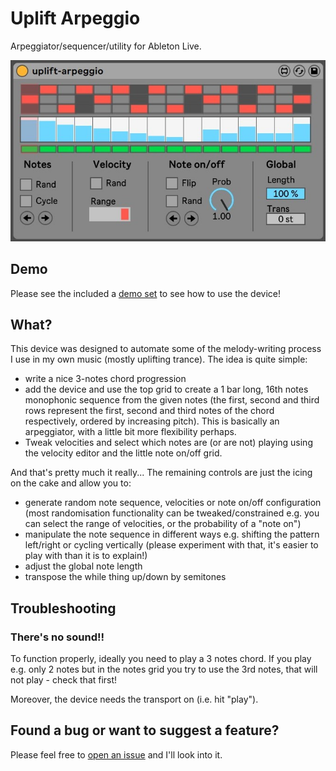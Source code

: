 # Uplift Arpeggio

Arpeggiator/sequencer/utility for Ableton Live.

![Screenshot](screenshot.jpg)

## Demo

Please see the included a [demo set](uplift-arpeggio-demo-project.zip) to see how to use the device! 

## What?

This device was designed to automate some of the melody-writing process I use in my own music (mostly uplifting trance). The idea is quite simple: 

* write a nice 3-notes chord progression 
* add the device and use the top grid to create a 1 bar long, 16th notes monophonic sequence from the given notes (the first, second and third rows represent the first, second and third notes of the chord respectively, ordered by increasing pitch). This is basically an arpeggiator, with a little bit more flexibility perhaps. 
* Tweak velocities and select which notes are (or are not) playing using the velocity editor and the little note on/off grid. 

And that's pretty much it really... The remaining controls are just the icing on the cake and allow you to:

* generate random note sequence, velocities or note on/off configuration (most randomisation functionality can be tweaked/constrained e.g. you can select the range of velocities, or the probability of a "note on")
* manipulate the note sequence in different ways e.g. shifting the pattern left/right or cycling vertically (please experiment with that, it's easier to play with than it is to explain!) 
* adjust the global note length 
* transpose the while thing up/down by semitones

## Troubleshooting

### There's no sound!! 

To function properly, ideally you need to play a 3 notes chord. If you play e.g. only 2 notes but in the notes grid you try to use the 3rd notes, that will not play - check that first! 

Moreover, the device needs the transport on (i.e. hit "play").

## Found a bug or want to suggest a feature?

Please feel free to [open an issue](https://github.com/dfilaretti/uplift-arpeggio/issues/new) and I'll look into it.  
